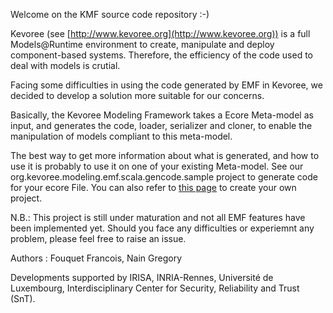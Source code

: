 Welcome on the KMF source code repository :-)

Kevoree (see [http://www.kevoree.org](http://www.kevoree.org)) is a full Models@Runtime environment to create, manipulate and deploy component-based systems.
Therefore, the efficiency of the code used to deal with models is crutial.

Facing some difficulties in using the code generated by EMF in Kevoree,
we decided to develop a solution more suitable for our concerns.

Basically, the Kevoree Modeling Framework takes a Ecore Meta-model as input, and generates the code, loader, serializer and cloner,
 to enable the manipulation of models compliant to this meta-model.

The best way to get more information about what is generated, and how to use it is probably to use it on one of your existing Meta-model.
See our org.kevoree.modeling.emf.scala.gencode.sample project to generate code for your ecore File. You can also refer to [this page](https://github.com/dukeboard/kevoree-modeling-framework/wiki/Getting-started) to create your own project.


N.B.: This project is still under maturation and not all EMF features have been implemented yet.
Should you face any difficulties or experiemnt any problem, please feel free to raise an issue.

Authors : Fouquet Francois, Nain Gregory

Developments supported by IRISA, INRIA-Rennes, Université de Luxembourg, Interdisciplinary Center for Security, Reliability and Trust (SnT).

